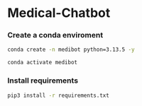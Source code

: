 # Medical-Chatbot

### Create a conda enviroment 

```bash
conda create -n medibot python=3.13.5 -y
```

```bash
conda activate medibot
```

### Install requirements
```bash
pip3 install -r requirements.txt
```